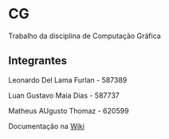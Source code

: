 # CG
Trabalho da disciplina de Computação Gráfica
## Integrantes
Leonardo Del Lama Furlan - 587389 

Luan Gustavo Maia Dias   - 587737

Matheus AUgusto Thomaz   - 620599

Documentação na [Wiki](https://github.com/MatheusAThomaz/CG/wiki)
